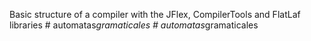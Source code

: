 Basic structure of a compiler with the JFlex, CompilerTools and FlatLaf libraries
#   a u t o m a t a s _ g r a m a t i c a l e s  
 #   a u t o m a t a s _ g r a m a t i c a l e s  
 